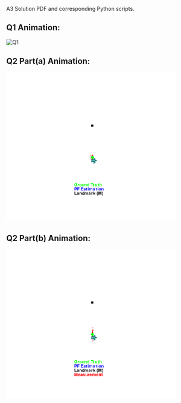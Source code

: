 A3 Solution PDF and corresponding Python scripts.  

## Q1 Animation:
<img src="animation_1.gif" width="450" alt="Q1">

## Q2 Part(a) Animation:
<img src="animation-2a.gif" width="450" alt="Q2a">

## Q2 Part(b) Animation:
<img src="animation-2b.gif" width="450" alt="Q2b">
